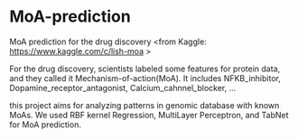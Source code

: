 # MoA-prediction
MoA prediction for the drug discovery <from Kaggle: https://www.kaggle.com/c/lish-moa >

For the drug discovery, scientists labeled some features for protein data, and they called it Mechanism-of-action(MoA).
It includes NFKB_inhibitor, Dopamine_receptor_antagonist, Calcium_cahnnel_blocker, ...

this project aims for analyzing patterns in genomic database with known MoAs. We used RBF kernel Regression, MultiLayer Perceptron, and TabNet for MoA prediction.
